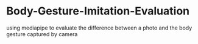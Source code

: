 # Body-Gesture-Imitation-Evaluation
using mediapipe to evaluate the difference between a photo and the body gesture captured by camera
